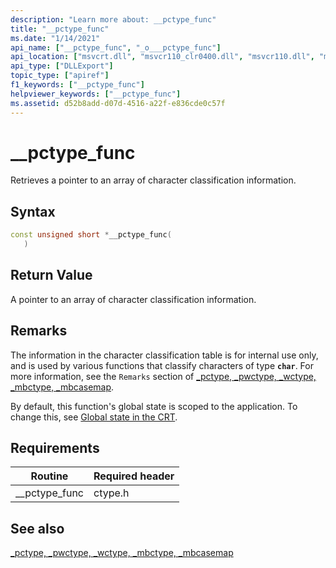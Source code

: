 ```yaml
---
description: "Learn more about: __pctype_func"
title: "__pctype_func"
ms.date: "1/14/2021"
api_name: ["__pctype_func", "_o___pctype_func"]
api_location: ["msvcrt.dll", "msvcr110_clr0400.dll", "msvcr110.dll", "msvcr120.dll", "msvcr90.dll", "msvcr100.dll", "msvcr80.dll", "api-ms-win-crt-private-l1-1-0.dll", "api-ms-win-crt-locale-l1-1-0.dll"]
api_type: ["DLLExport"]
topic_type: ["apiref"]
f1_keywords: ["__pctype_func"]
helpviewer_keywords: ["__pctype_func"]
ms.assetid: d52b8add-d07d-4516-a22f-e836cde0c57f
---
```

# __pctype_func

Retrieves a pointer to an array of character classification information.

## Syntax

```cpp
const unsigned short *__pctype_func(
   )
```

## Return Value

A pointer to an array of character classification information.

## Remarks

The information in the character classification table is for internal use only, and is used by various functions that classify characters of type **`char`**. For more information, see the `Remarks` section of [_pctype, _pwctype, _wctype, _mbctype, _mbcasemap](../c-runtime-library/pctype-pwctype-wctype-mbctype-mbcasemap.md).

By default, this function's global state is scoped to the application. To change this, see [Global state in the CRT](global-state.md).

## Requirements

|Routine|Required header|
|-------------|---------------------|
|__pctype_func|ctype.h|

## See also

[_pctype, _pwctype, _wctype, _mbctype, _mbcasemap](../c-runtime-library/pctype-pwctype-wctype-mbctype-mbcasemap.md)
